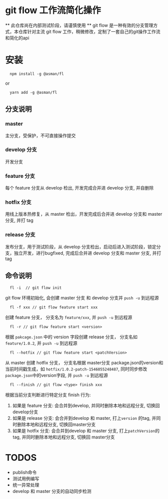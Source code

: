 # git flow 工作流简化操作

 ** 此仓库尚在内部测试阶段，请谨慎使用 **
 git flow 是一种有效的分支管理方式，本仓库针对主流 git flow 工作，稍微修改，定制了一套自己的git操作工作流和简化的api
 
# 安装

```
  npm install -g @asman/fl
```

or

```
  yarn add -g @asman/fl
```

## 分支说明

### master

主分支，受保护，不可直接操作提交

### develop 分支

开发分支

### feature 分支

每个 feature 分支从 develop 检出, 开发完成合并进 develop 分支, 并自删除

### hotfix 分支

用线上版本热修复，从 master 检出，开发完成后合并进 develop 分支和 master 分支, 并打 tag

### release 分支

发布分支，用于测试阶段，从 develop 分支检出，启动后进入测试阶段，锁定分支，独立开发，进行bugfixed, 完成后合并进 develop 分支和 master 分支, 并打 tag

## 命令说明

```
  fl -i  // git flow init 
```
git flow 环境初始化, 会创建 master 分支 和 develop 分支并 `push -u` 到远程源

```
  fl -f xxx // git flow feature start xxx
```

创建 feature 分支， 分支名为 `feature/xxx`, 并 `push -u` 到远程源

```
  fl -r // git flow feature start <version> 
```

根据 `pakcage.json` 中的 version 字段创建 release 分支， 分支名如 `feature/1.0.2`, 并 `push -u` 到远程源

```
  fl --hotfix // git flow feature start <patchVersion> 
```

从 master 创建 hotfix 分支， 分支名根据 master分支 package.json的version和当前时间戳生成，如 `hotfix/1.0.2-patch-1546055248487`, 同时同步修改`package.json`中的version字段, 并 `push -u` 到远程源

```
  fl --finish // git flow <type> finish xxx 
```

根据当前分支判断进行特定分支 finish 行为:

1. 如果是 feature 分支: 会合并到develop, 并同时删除本地和远程分支, 切换回develop分支
2. 如果是 release 分支: 会合并到develop 和 master, 打上`version` 的tag, 并同时删除本地和远程分支, 切换回master分支
3. 如果是 hotfix 分支: 会合并到develop 和 master 分支, 打上`patchVersion`的tag, 并同时删除本地和远程分支, 切换回 master分支

# TODOS

* publish命令
* 测试用例编写
* 统一异常处理
* develop 和 master 分支的自动同步检测
